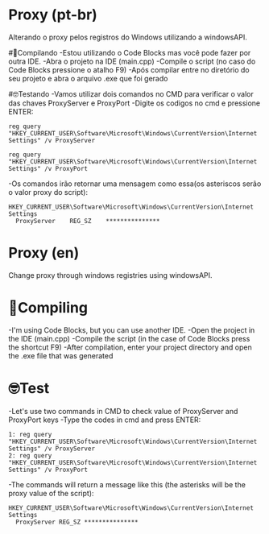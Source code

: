 # Proxy (pt-br)
  Alterando o proxy pelos registros do Windows utilizando a windowsAPI.

#🔨Compilando
  -Estou utilizando o Code Blocks mas você pode fazer por outra IDE.
  -Abra o projeto na IDE (main.cpp)
  -Compile o script (no caso do Code Blocks pressione o atalho F9)
  -Após compilar entre no diretório do seu projeto e abra o arquivo .exe que foi gerado

#🤓Testando
  -Vamos utilizar dois comandos no CMD para verificar o valor das chaves ProxyServer e ProxyPort
  -Digite os codigos no cmd e pressione ENTER:
  
    reg query "HKEY_CURRENT_USER\Software\Microsoft\Windows\CurrentVersion\Internet Settings" /v ProxyServer
    
    reg query "HKEY_CURRENT_USER\Software\Microsoft\Windows\CurrentVersion\Internet Settings" /v ProxyPort
    
  -Os comandos irão retornar uma mensagem como essa(os asteriscos serão o valor proxy do script): 
  
    HKEY_CURRENT_USER\Software\Microsoft\Windows\CurrentVersion\Internet Settings
      ProxyServer    REG_SZ    ***************
      
  # Proxy (en)
  Change proxy through windows registries using windowsAPI.

# 🔨Compiling
  -I'm using Code Blocks, but you can use another IDE.
  -Open the project in the IDE (main.cpp)
  -Compile the script (in the case of Code Blocks press the shortcut F9)
  -After compilation, enter your project directory and open the .exe file that was generated

# 🤓Test
  -Let's use two commands in CMD to check value of ProxyServer and ProxyPort keys
  -Type the codes in cmd and press ENTER:
  
    1: reg query "HKEY_CURRENT_USER\Software\Microsoft\Windows\CurrentVersion\Internet Settings" /v ProxyServer
    2: reg query "HKEY_CURRENT_USER\Software\Microsoft\Windows\CurrentVersion\Internet Settings" /v ProxyPort
    
  -The commands will return a message like this (the asterisks will be the proxy value of the script):
  
    HKEY_CURRENT_USER\Software\Microsoft\Windows\CurrentVersion\Internet Settings
      ProxyServer REG_SZ ***************

